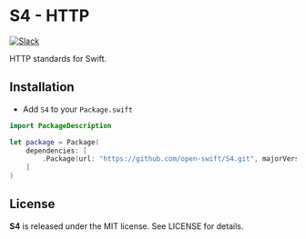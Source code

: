 # S4 - HTTP

[![Slack][slack-badge]][slack-url]

HTTP standards for Swift.

## Installation

- Add `S4` to your `Package.swift`

```swift
import PackageDescription

let package = Package(
    dependencies: [
        .Package(url: "https://github.com/open-swift/S4.git", majorVersion: 0, minor: 6)
    ]
)
```

License
-------

**S4** is released under the MIT license. See LICENSE for details.

[slack-badge]: http://slack.swiftx.io/badge.svg
[slack-url]: http://slack.swiftx.io
